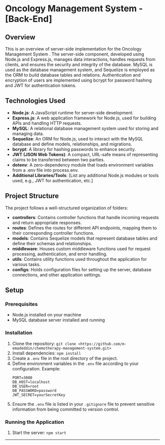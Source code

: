 # Oncology Management System - [Back-End]
## Overview

This is an overview of server-side implementation for the Oncology Management System . The server-side component, developed using Node.js and Express.js, manages data interactions, handles requests from clients, and ensures the security and integrity of the database. MySQL is used as the database management system, and Sequelize is employed as the ORM to build database tables and relations. Authentication and encryption of users are implemented using bcrypt for password hashing and JWT for authentication tokens.

## Technologies Used

- **Node.js**: A JavaScript runtime for server-side development.
- **Express.js**: A web application framework for Node.js, used for building APIs and handling HTTP requests.
- **MySQL**: A relational database management system used for storing and managing data.
- **Sequelize**: An ORM for Node.js, used to interact with the MySQL database and define models, relationships, and migrations.
- **bcrypt**: A library for hashing passwords to enhance security.
- **JWT (JSON Web Tokens)**: A compact, URL-safe means of representing claims to be transferred between two parties.
- **dotenv**: A zero-dependency module that loads environment variables from a .env file into process.env.
- **Additional Libraries/Tools**: [List any additional Node.js modules or tools used, e.g., JWT for authentication, etc.]

## Project Structure

The project follows a well-structured organization of folders:

- **controllers**: Contains controller functions that handle incoming requests and return appropriate responses.
- **routes**: Defines the routes for different API endpoints, mapping them to their corresponding controller functions.
- **models**: Contains Sequelize models that represent database tables and define their schemas and relationships.
- **middleware**: Houses custom middleware functions used for request processing, authentication, and error handling.
- **utils**: Contains utility functions used throughout the application for various tasks.
- **configs**: Holds configuration files for setting up the server, database connections, and other application settings.


## Setup

### Prerequisites

- Node.js installed on your machine
- MySQL database server installed and running

### Installation

1. Clone the repository: `git clone <https://github.com/m-emadeddin/chemotherapy-management-system.git>`
2. Install dependencies: `npm install`
3. Create a `.env` file in the root directory of the project.
4. Define environment variables in the `.env` file according to your configuration. Example:
   ```
   PORT=3000
   DB_HOST=localhost
   DB_USER=root
   DB_PASSWORD=password
   JWT_SECRET=yourSecretKey
   ```
5. Ensure the `.env` file is listed in your `.gitignore` file to prevent sensitive information from being committed to version control.

### Running the Application

1. Start the server: `npm start`


---
